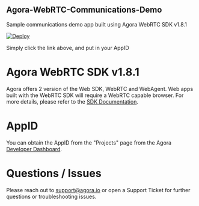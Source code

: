 ## Agora-WebRTC-Communications-Demo
Sample communications demo app built using Agora WebRTC SDK v1.8.1

[![Deploy](https://www.herokucdn.com/deploy/button.svg)](https://heroku.com/deploy?template=https://github.com/AgoraIO/Agora-WebRTC-Communications-Demo)

Simply click the link above, and put in your AppID

# Agora WebRTC SDK v1.8.1

Agora offers 2 version of the Web SDK, WebRTC and WebAgent. Web apps built with the WebRTC SDK will require a WebRTC capable browser. For more details, please refer to the [SDK Documentation](http://docs.agora.io/en/user_guide/integration/integration_communication_webrtc.html).

# AppID

You can obtain the AppID from the "Projects" page from the Agora [Developer Dashboard](http://dashboard.agora.io).

# Questions / Issues

Please reach out to [support@agora.io](mailto:support@agora.io) or open a Support Ticket for further questions or troubleshooting issues.
